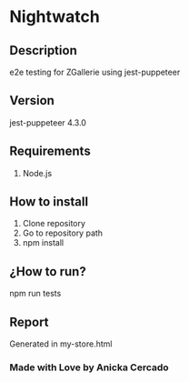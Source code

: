 # Nightwatch

## Description

e2e testing for ZGallerie using jest-puppeteer

## Version

jest-puppeteer 4.3.0

## Requirements

1. Node.js

## How to install

1. Clone repository
2. Go to repository path
3. npm install

## ¿How to run?

npm run tests

## Report

Generated in my-store.html

### Made with Love by Anicka Cercado
